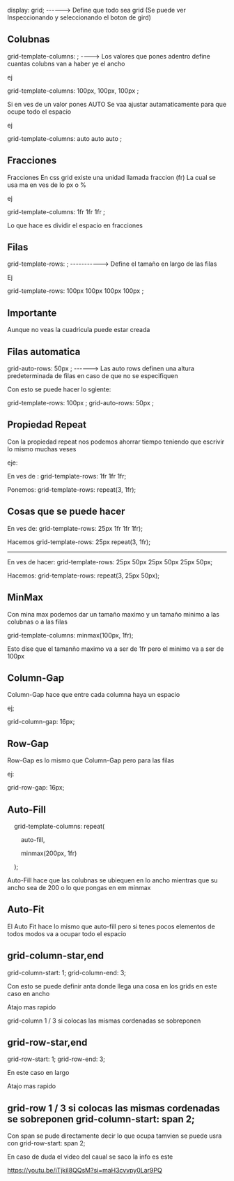 
display: grid; ------> Define que todo sea grid (Se puede ver Inspeccionando y seleccionando el                                        boton de gird)


Colubnas
----------------------------------------------------------------------------------------------


grid-template-columns: ; ----> Los valores que pones adentro define cuantas colubns van a haber                                                    ye el ancho

ej

grid-template-columns: 100px, 100px, 100px ;


Si en ves de un valor pones  AUTO  Se vaa ajustar autamaticamente para que ocupe todo el espacio

ej

grid-template-columns: auto auto auto ;


Fracciones
---------------------------------------------------------------------------------------------

 Fracciones En css grid existe una unidad llamada fraccion (fr) La cual se usa ma en ves de lo px o %


ej

grid-template-columns: 1fr 1fr 1fr ;

Lo que hace es dividir el espacio en fracciones


Filas
--------------------------------------------------------------------------------------------------------


grid-template-rows:  ; -----------> Define el tamaño en largo de las filas

Ej


grid-template-rows: 100px 100px 100px 100px ; 





Importante
--------------------------------------
Aunque no veas la cuadricula puede estar creada


Filas automatica
------------------------------------------------------------------------------------------


grid-auto-rows: 50px ; ------> Las auto rows definen una altura predeterminada de filas en caso de                                                  que no se especifiquen



Con esto se puede hacer lo sgiente:

grid-template-rows: 100px ; 
grid-auto-rows: 50px ;




Propiedad Repeat
----------------------------------------------------------------------------------------------


Con la propiedad repeat nos podemos ahorrar tiempo teniendo que escrivir lo mismo muchas veses 

eje:

En ves de :
grid-template-rows: 1fr 1fr 1fr;


Ponemos:
grid-template-rows: repeat(3, 1fr);



Cosas que se puede hacer
--------------------------------------------------------------------------------------------------
En ves de:
grid-template-rows: 25px 1fr 1fr 1fr);

Hacemos
grid-template-rows: 25px repeat(3, 1fr);


-----------------------

En ves de hacer:
grid-template-rows: 25px 50px 25px 50px 25px 50px;

Hacemos:
grid-template-rows: repeat(3, 25px 50px);



MinMax
-------------------------------------------------------------------------------------------------------------

Con mina max podemos dar un tamaño maximo y un tamaño minimo a las colubnas o a las filas 

grid-template-columns: minmax(100px, 1fr);


Esto dise que el tamanño maximo va a ser de 1fr pero el minimo va a ser de 100px



Column-Gap
-------------------------------------------------------------------------------------------------------------

Column-Gap hace que entre cada columna haya un espacio

ej;

grid-column-gap: 16px;


Row-Gap
-------------------------------------------------------------------------------------------------------------

Row-Gap es lo mismo que  Column-Gap pero para las filas

ej:

grid-row-gap: 16px;



Auto-Fill
-------------------------------------------------------------------------------------------------------------


    grid-template-columns: repeat(

        auto-fill,

        minmax(200px, 1fr)

    );

Auto-Fill hace que las colubnas se ubiequen en lo ancho mientras que su ancho sea de 200 o
lo que pongas en em minmax

Auto-Fit
-------------------------------------------------------------------------------------------------------------


El Auto Fit hace lo mismo que auto-fill pero si tenes pocos elementos de todos modos va a ocupar todo el espacio



grid-column-star,end
-------------------------------------------------------------------------------------------------------------

grid-column-start: 1;
grid-column-end: 3;


Con esto se puede definir anta donde llega una cosa en los grids
en este caso en ancho


Atajo mas rapido

grid-column 1 / 3
si colocas las mismas cordenadas se sobreponen

grid-row-star,end
-------------------------------------------------------------------------------------------------------------

grid-row-start: 1;
grid-row-end: 3;

En este caso en largo

Atajo mas rapido

grid-row 1 / 3
si colocas las mismas cordenadas se sobreponen
grid-column-start: span 2;
-------------------------------------------------------------------------------------------------------------

Con span se pude directamente decir lo que ocupa
tamvien se puede usra con grid-row-start: span 2;
 









En caso de duda el video del caual se saco la info es este

https://youtu.be/iTjkiI8QQsM?si=maH3cvvpy0Lar9PQ